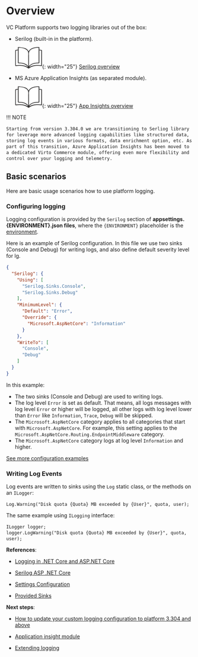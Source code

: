 # Overview

VC Platform supports two logging libraries out of the box:

* Serilog (built-in in the platform). 

    ![Readmore](media/readmore.png){: width="25"} [Serilog overview](https://serilog.net/)

* MS Azure Application Insights (as separated module). 

    ![Readmore](media/readmore.png){: width="25"} [App Insights overview](https://learn.microsoft.com/en-us/azure/azure-monitor/app/app-insights-overview)

!!! NOTE

    Starting from version 3.304.0 we are transitioning to Serliog library for leverage more advanced logging capabilities like structured data, storing log events in various formats, data enrichment option, etc. As part of this transition, Azure Application Insights has been moved to a dedicated Virto Commerce module, offering even more flexibility and control over your logging and telemetry. 

## Basic scenarios

Here are basic usage scenarios how to use platform logging.

### Configuring logging

Logging configuration is provided by the `Serilog` section of **appsettings.{ENVIRONMENT}.json files**, where the `{ENVIRONMENT}` placeholder is the [environment](https://learn.microsoft.com/en-us/aspnet/core/fundamentals/environments?view=aspnetcore-7.0). 

Here is an example of Serilog configuration. In this file we use two sinks (Console and Debug) for writing logs, and also define default severity level for lg.

```json title="appsettings.Development.json"
{
  "Serilog": {
    "Using": [
      "Serilog.Sinks.Console",
      "Serilog.Sinks.Debug"
    ],
    "MinimumLevel": {
      "Default": "Error",
      "Override": {
        "Microsoft.AspNetCore": "Information"        
      }
    },
    "WriteTo": [
      "Console",
      "Debug"
    ]
  }
}
```

In this example:

* The two sinks (Console and Debug) are used to writing logs.
* The log level `Error` is set as default. That means, all logs messages with log level `Error` or higher will be logged, all other logs with log level lower than `Error` like `Information`, `Trace`, `Debug` will be skipped.
* The `Microsoft.AspNetCore` category applies to all categories that start with `Microsoft.AspNetCore`. For example, this setting applies to the `Microsoft.AspNetCore.Routing.EndpointMiddleware` category. 
* The `Microsoft.AspNetCore` category logs at log level `Information` and higher.

[See more configuration examples](https://github.com/serilog/serilog-settings-configuration)

### Writing Log Events

Log events are written to sinks using the `Log` static class, or the methods on an `ILogger`:

```
Log.Warning("Disk quota {Quota} MB exceeded by {User}", quota, user);
```

The same example using `ILogging` interface:

```
ILogger logger;
logger.LogWarning("Disk quota {Quota} MB exceeded by {User}", quota, user);
```


**References**:

* [Logging in .NET Core and ASP.NET Core](https://learn.microsoft.com/en-us/aspnet/core/fundamentals/logging/?view=aspnetcore-7.0)

* [Serilog ASP .NET Core](https://github.com/serilog/serilog-aspnetcore)

* [Settings Configuration](https://github.com/serilog/serilog-settings-configuration)

* [Provided Sinks](https://github.com/serilog/serilog/wiki/Provided-Sinks)


**Next steps**:

* [How to update your custom logging configuration to platform 3.304 and above](how-to-update.md)

* [Application insight module](application-insights.md)

* [Extending logging](extended-logging.md)